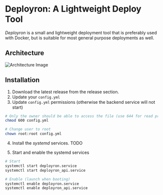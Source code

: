 # Deployron: A Lightweight Deploy Tool
_Deployron_ is a small and lightweight deployment tool that is preferably used with Docker, but is suitable for most general purpose deployments as well.

## Architecture
![Architecture Image](http://i.imgur.com/zCq1YLQ.png)

## Installation
1. Download the latest release from the release section.
2. Update your `config.yml`
3. Update `config.yml` permissions (otherwise the backend service will not start)
```bash
# Only the owner should be able to access the file (use 644 for read privileges by others)
chmod 600 config.yml

# Change user to root
chown root:root config.yml
```
4. Install the _systemd_ services.
TODO

5. Start and enable the systemd services
```bash
# Start
systemctl start deployron.service
systemctl start deployron_api.service

# Enable (launch when booting)
systemctl enable deployron.service
systemctl enable deployron_api.service
```
